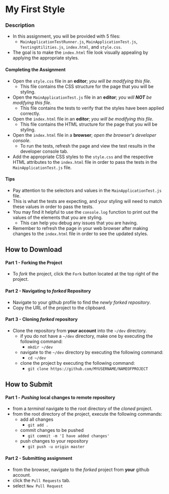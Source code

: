 # My First Style

### Description
* In this assignment, you will be provided with 5 files:
  * `MainApplicationTestRunner.js`, `MainApplicationTest.js`, `TestingUtilities.js`, `index.html`, and `style.css`.
* The goal is to make the `index.html` file look visually appealing by applying the appropriate styles.

#### Completing the Assignment
* Open the `style.css` file in an **editor**; _you will be modifying this file_.
  * This file contains the CSS structure for the page that you will be styling.
* Open the `MainApplicationTest.js` file in an **editor**; _you will **NOT** be modifying this file_.
  * This file contains the tests to verify that the styles have been applied correctly.
* Open the `index.html` file in an **editor**; _you will be modifying this file_.
  * This file contains the HTML structure for the page that you will be styling.
* Open the `index.html` file in a **browser**; _open the browser's developer console_.
  * To run the tests, refresh the page and view the test results in the developer console tab.
* Add the appropriate CSS styles to the `style.css` and the respective HTML attributes to the `index.html` file in order to pass the tests in the `MainApplicationTest.js` file.

#### Tips
* Pay attention to the selectors and values in the `MainApplicationTest.js` file.
* This is what the tests are expecting, and your styling will need to match these values in order to pass the tests.
* You may find it helpful to use the `console.log` function to print out the values of the elements that you are styling.
  * This can help you debug any issues that you are having.
* Remember to refresh the page in your web browser after making changes to the `index.html` file in order to see the updated styles.




## How to Download

#### Part 1 - Forking the Project
* To _fork_ the project, click the `Fork` button located at the top right of the project.


#### Part 2 - Navigating to _forked_ Repository
* Navigate to your github profile to find the _newly forked repository_.
* Copy the URL of the project to the clipboard.

#### Part 3 - Cloning _forked_ repository
* Clone the repository from **your account** into the `~/dev` directory.
  * if you do not have a `~/dev` directory, make one by executing the following command:
    * `mkdir ~/dev`
  * navigate to the `~/dev` directory by executing the following command:
    * `cd ~/dev`
  * clone the project by executing the following command:
    * `git clone https://github.com/MYUSERNAME/NAMEOFPROJECT`







## How to Submit

#### Part 1 -  _Pushing_ local changes to remote repository
* from a _terminal_ navigate to the root directory of the _cloned_ project.
* from the root directory of the project, execute the following commands:
    * add all changes
      * `git add .`
    * commit changes to be pushed
      * `git commit -m 'I have added changes'`
    * push changes to your repository
      * `git push -u origin master`

#### Part 2 - Submitting assignment
* from the browser, navigate to the _forked_ project from **your** github account.
* click the `Pull Requests` tab.
* select `New Pull Request`

